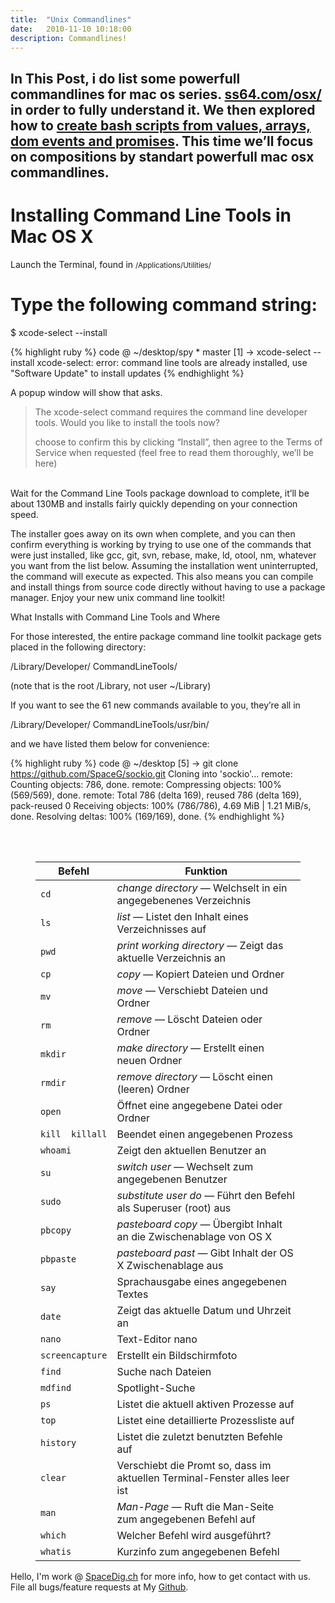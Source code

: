 ```yaml
---
title:  "Unix Commandlines"
date:   2010-11-10 10:18:00
description: Commandlines!
---
```

<h2 id="this-post-is-the-last-of-a-series-of-posts-in-which-i-write-about-the-observable-type-in-the-first-post-we-went-ahead-writing-an-observable-from-scratch-in-order-to-fully-understand-it-we-then-explored-how-to-create-observables-from-values-arrays-dom-events-and-promises-this-time-well-focus-on-compositions-by-rewriting-some-basic-composition-operators">In This Post, i do list some powerfull commandlines for mac os series. <a href="https://ss64.com/osx/" target="_blank">ss64.com/osx/</a> in order to fully understand it. We then explored how to <a href="https://developer.apple.com/library/content/documentation/OpenSource/Conceptual/ShellScripting/shell_scripts/shell_scripts.html" target="_blank">create bash scripts from values, arrays, dom events and promises</a>. This time we’ll focus on compositions by standart powerfull mac osx commandlines.</h2>




<h1>Installing Command Line Tools in Mac OS X</h1>
Launch the Terminal, found in
<small>/Applications/Utilities/</small>


<h1>Type the following command string:</h1>
$ xcode-select --install



{% highlight ruby %}
code @ ~/desktop/spy * master
 [1] → xcode-select --install
xcode-select: error: command line tools are already installed, use "Software Update" to install updates
{% endhighlight %}


A popup window will show that asks.

<blockquote> The xcode-select command requires the command line developer tools. Would you like to install the tools now?

choose to confirm this by clicking “Install”, then agree to the Terms of Service when requested (feel free to read them thoroughly, we’ll be here)</blockquote>

<br>
Wait for the Command Line Tools package download to complete, it’ll be about 130MB and installs fairly quickly depending on your connection speed.



The installer goes away on its own when complete, and you can then confirm everything is working by trying to use one of the commands that were just installed, like gcc, git, svn, rebase, make, ld, otool, nm, whatever you want from the list below. Assuming the installation went uninterrupted, the command will execute as expected. This also means you can compile and install things from source code directly without having to use a package manager. Enjoy your new unix command line toolkit!





What Installs with Command Line Tools and Where

For those interested, the entire package command line toolkit package gets placed in the following directory:

/Library/Developer/ CommandLineTools/

(note that is the root /Library, not user ~/Library)

If you want to see the 61 new commands available to you, they’re all in

/Library/Developer/ CommandLineTools/usr/bin/

and we have listed them below for convenience:






{% highlight ruby %}
code @ ~/desktop
 [5] → git clone https://github.com/SpaceG/sockio.git
Cloning into 'sockio'...
remote: Counting objects: 786, done.
remote: Compressing objects: 100% (569/569), done.
remote: Total 786 (delta 169), reused 786 (delta 169), pack-reused 0
Receiving objects: 100% (786/786), 4.69 MiB | 1.21 MiB/s, done.
Resolving deltas: 100% (169/169), done.
{% endhighlight %}



<figure class="table textLeft">
&nbsp; 	
&nbsp; 		
&nbsp; 			
&nbsp; 			
&nbsp; 		
&nbsp; 			
&nbsp; 			
&nbsp; 		
&nbsp; 			
&nbsp; 			
&nbsp; 		
&nbsp; 			
&nbsp; 			
&nbsp; 		
&nbsp; 			
&nbsp; 			
&nbsp; 		
&nbsp; 			
&nbsp; 			
&nbsp; 		
&nbsp; 			
&nbsp; 			
&nbsp; 		
&nbsp; 			
&nbsp; 			
&nbsp; 		
&nbsp; 			
&nbsp; 			
&nbsp; 		
&nbsp; 			
&nbsp; 			
&nbsp; 		
&nbsp; 			
&nbsp; 			
&nbsp; 		
&nbsp; 			
&nbsp; 			
&nbsp; 		
&nbsp; 			
&nbsp; 			
&nbsp; 		
&nbsp; 			
&nbsp; 			
&nbsp; 		
&nbsp; 			
&nbsp; 			
&nbsp; 		
&nbsp; 			
&nbsp; 			
&nbsp; 		
&nbsp; 			
&nbsp; 			
&nbsp; 		
&nbsp; 			
&nbsp; 			
&nbsp; 		
&nbsp; 			
&nbsp; 			
&nbsp; 		
&nbsp; 			
&nbsp; 			
&nbsp; 		
&nbsp; 			
&nbsp; 			
&nbsp; 		
&nbsp; 			
&nbsp; 			
&nbsp; 		
&nbsp; 			
&nbsp; 			
&nbsp; 		
&nbsp; 			
&nbsp; 			
&nbsp; 		
&nbsp; 			
&nbsp; 			
&nbsp; 		
&nbsp; 			
&nbsp; 			
&nbsp; 		
&nbsp; 			
&nbsp; 			
&nbsp; 		
&nbsp; 			
&nbsp; 			
&nbsp; 		
&nbsp; 	
&nbsp; <table class="fullTable"><thead><tr><th>Befehl</th><th>Funktion</th></tr></thead><tbody><tr><td><code>cd</code></td><td><em>change directory</em> — Welchselt in ein angegebenenes Verzeichnis</td></tr><tr><td><code>ls</code></td><td><em>list</em> — Listet den Inhalt eines Verzeichnisses auf</td></tr><tr><td><code>pwd</code></td><td><em>print working directory</em> — Zeigt das aktuelle Verzeichnis an</td></tr><tr><td><code>cp</code></td><td><em>copy</em> — Kopiert Dateien und Ordner</td></tr><tr><td><code>mv</code></td><td><em>move</em> — Verschiebt Dateien und Ordner</td></tr><tr><td><code>rm</code></td><td><em>remove</em> — Löscht Dateien oder Ordner</td></tr><tr><td><code>mkdir</code></td><td><em>make directory</em> — Erstellt einen neuen Ordner</td></tr><tr><td><code>rmdir</code></td><td><em>remove directory</em> — Löscht einen (leeren) Ordner</td></tr><tr><td><code>open</code></td><td>Öffnet eine angegebene Datei oder Ordner</td></tr><tr><td><code>kill </code><code> killall</code></td><td>Beendet einen angegebenen Prozess</td></tr><tr><td><code>whoami</code></td><td>Zeigt den aktuellen Benutzer an</td></tr><tr><td><code>su</code></td><td><em>switch user</em> — Wechselt zum angegebenen Benutzer</td></tr><tr><td><code>sudo</code></td><td><em>substitute user do</em> — Führt den Befehl als Superuser (root) aus</td></tr><tr><td><code>pbcopy</code></td><td><em>pasteboard copy</em> — Übergibt Inhalt an die Zwischenablage von OS X</td></tr><tr><td><code>pbpaste</code></td><td><em>pasteboard past</em> — Gibt Inhalt der OS X Zwischenablage aus</td></tr><tr><td><code>say</code></td><td>Sprachausgabe eines angegebenen Textes</td></tr><tr><td><code>date</code></td><td>Zeigt das aktuelle Datum und Uhrzeit an</td></tr><tr><td><code>nano</code></td><td>Text-Editor nano</td></tr><tr><td><code>screencapture</code></td><td>Erstellt ein Bildschirmfoto</td></tr><tr><td><code>find</code></td><td>Suche nach Dateien</td></tr><tr><td><code>mdfind</code></td><td>Spotlight-Suche</td></tr><tr><td><code>ps</code></td><td>Listet die aktuell aktiven Prozesse auf</td></tr><tr><td><code>top</code></td><td>Listet eine detaillierte Prozessliste auf</td></tr><tr><td><code>history</code></td><td>Listet die zuletzt benutzten Befehle auf</td></tr><tr><td><code>clear</code></td><td>Verschiebt die Promt so, dass im aktuellen Terminal-Fenster alles leer ist</td></tr><tr><td><code>man</code></td><td><em>Man-Page</em> — Ruft die Man-Seite zum angegebenen Befehl auf</td></tr><tr><td><code>which</code></td><td>Welcher Befehl wird ausgeführt?</td></tr><tr><td><code>whatis</code></td><td>Kurzinfo zum angegebenen Befehl</td></tr></tbody></table>
</figure>





 Hello, I'm work @ [SpaceDig.ch][spacedig] for more info, how to get contact with us. File all bugs/feature requests at My  [Github][jekyll-gh].

[jekyll-gh]: https://github.com/spaceg
[spacedig]:    http://spacedig.ch
